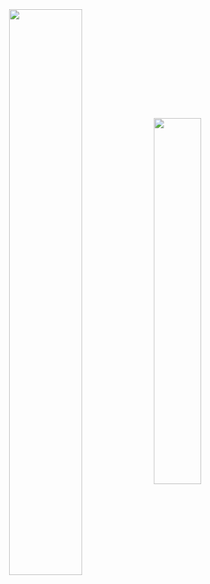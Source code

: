 <div align="center">
  <img align="center" width="51%" src="https://github-readme-stats.vercel.app/api?username=hasangwon&show_icons=true&count_private=true"/>
  <img align="center" width="41%" src="https://github-readme-stats.vercel.app/api/top-langs/?username=hasangwon&layout=compact"/>
</div> 

